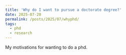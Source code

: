 ```yaml
---
title: 'Why do I want to pursue a doctorate degree?'
date: 2025-07-20
permalink: /posts/2025/07/whyphd/
tags:
  - phd
  - research
---
```


My motivations for wanting to do a phd.
